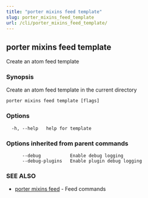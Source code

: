 ```yaml
---
title: "porter mixins feed template"
slug: porter_mixins_feed_template
url: /cli/porter_mixins_feed_template/
---
```

## porter mixins feed template

Create an atom feed template

### Synopsis

Create an atom feed template in the current directory

```
porter mixins feed template [flags]
```

### Options

```
  -h, --help   help for template
```

### Options inherited from parent commands

```
      --debug           Enable debug logging
      --debug-plugins   Enable plugin debug logging
```

### SEE ALSO

* [porter mixins feed](/cli/porter_mixins_feed/)	 - Feed commands

